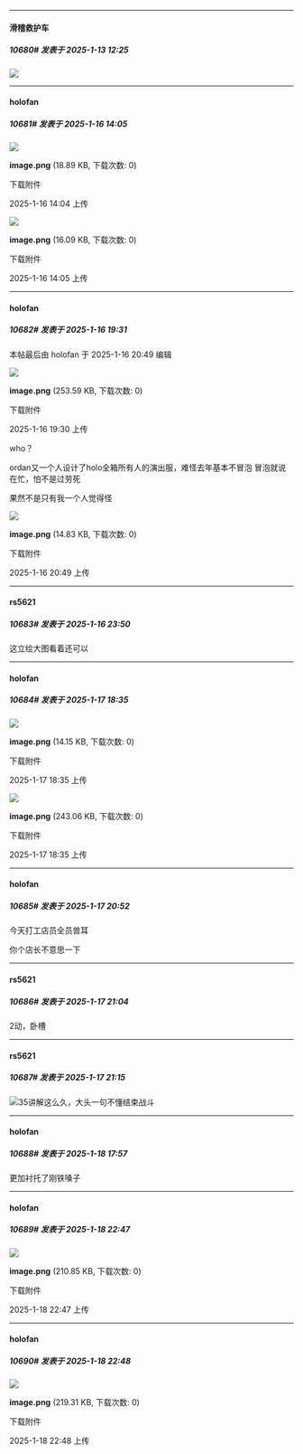 ﻿
*****

####  滑稽救护车  
##### 10680#       发表于 2025-1-13 12:25

<img src="https://static.saraba1st.com/image/smiley/face2017/139.png" referrerpolicy="no-referrer">


*****

####  holofan  
##### 10681#       发表于 2025-1-16 14:05

<img src="https://img.saraba1st.com/forum/202501/16/140442ttflt8vp487bm7bw.png" referrerpolicy="no-referrer">

<strong>image.png</strong> (18.89 KB, 下载次数: 0)

下载附件

2025-1-16 14:04 上传

<img src="https://img.saraba1st.com/forum/202501/16/140505zeijj3yp4pxpjqp2.png" referrerpolicy="no-referrer">

<strong>image.png</strong> (16.09 KB, 下载次数: 0)

下载附件

2025-1-16 14:05 上传


*****

####  holofan  
##### 10682#       发表于 2025-1-16 19:31

 本帖最后由 holofan 于 2025-1-16 20:49 编辑 

<img src="https://img.saraba1st.com/forum/202501/16/193055ys1ibs7oyozy9oo7.png" referrerpolicy="no-referrer">

<strong>image.png</strong> (253.59 KB, 下载次数: 0)

下载附件

2025-1-16 19:30 上传

who？

ordan又一个人设计了holo全箱所有人的演出服，难怪去年基本不冒泡 冒泡就说在忙，怕不是过劳死

果然不是只有我一个人觉得怪

<img src="https://img.saraba1st.com/forum/202501/16/204902oya7ga7c7zutr5l2.png" referrerpolicy="no-referrer">

<strong>image.png</strong> (14.83 KB, 下载次数: 0)

下载附件

2025-1-16 20:49 上传

*****

####  rs5621  
##### 10683#       发表于 2025-1-16 23:50

这立绘大图看着还可以


*****

####  holofan  
##### 10684#       发表于 2025-1-17 18:35

<img src="https://img.saraba1st.com/forum/202501/17/183521hdf7p5pefpfkf7tt.png" referrerpolicy="no-referrer">

<strong>image.png</strong> (14.15 KB, 下载次数: 0)

下载附件

2025-1-17 18:35 上传

<img src="https://img.saraba1st.com/forum/202501/17/183534okr0iz10z5aizail.png" referrerpolicy="no-referrer">

<strong>image.png</strong> (243.06 KB, 下载次数: 0)

下载附件

2025-1-17 18:35 上传

*****

####  holofan  
##### 10685#       发表于 2025-1-17 20:52

今天打工店员全员兽耳

你个店长不意思一下


*****

####  rs5621  
##### 10686#       发表于 2025-1-17 21:04

2动，卧槽

*****

####  rs5621  
##### 10687#       发表于 2025-1-17 21:15

<img src="https://static.saraba1st.com/image/smiley/face2017/067.png" referrerpolicy="no-referrer">35讲解这么久，大头一句不懂结束战斗


*****

####  holofan  
##### 10688#       发表于 2025-1-18 17:57

更加衬托了刚铁嗓子

*****

####  holofan  
##### 10689#       发表于 2025-1-18 22:47

<img src="https://img.saraba1st.com/forum/202501/18/224721bicp6wkxpx5kd0i7.png" referrerpolicy="no-referrer">

<strong>image.png</strong> (210.85 KB, 下载次数: 0)

下载附件

2025-1-18 22:47 上传

*****

####  holofan  
##### 10690#       发表于 2025-1-18 22:48

<img src="https://img.saraba1st.com/forum/202501/18/224832oqbzb1omkwim6xel.png" referrerpolicy="no-referrer">

<strong>image.png</strong> (219.31 KB, 下载次数: 0)

下载附件

2025-1-18 22:48 上传

